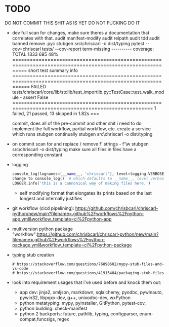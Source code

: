 # TODO
DO NOT COMMIT THIS SHIT AS IS YET DO NOT FUCKING DO IT
- dev
    full
        scan for changes, make sure theres a documentation that correlates with that.
        audit manifest-modify
        audit relpath
        audit tdd
        audit banned
        remove .pyc
        stubgen src\chriscarl -o dist/typing
        pytest --cov=chriscarl tests/ --cov-report term-missing
            ---------- coverage:
            TOTAL                                            1333    695    48%
            =========================================================================================================== short test summary info ============================================================================================================
            FAILED tests/chriscarl/core/lib/stdlib/test_importlib.py::TestCase::test_walk_module - assert False
            =================================================================================================== 1 failed, 21 passed, 13 skipped in 1.82s ===

    commit, does all of the pre-commit and other shit i need to do
    implement the full workflow, partial workflow, etc.
    create a service which runs stubgen continually
        stubgen src\chriscarl -o dist/typing
- on commit
    scan for and replace / remove
        f' strings - f'\w
    stubgen src\chriscarl -o dist/typing
    make sure all files in files have a corresponding constant
- logging
    ```python
    console_log(lognames=[__name__, 'chriscarl'], level=logging.VERBOSE)  # pylint: disable=no-member
    change to console_log()  # which defaults to __name__, level verbose
    LOGGER.info('this is a cannonical way of making files here.')
    ```
    - self modifying format that elongates its prints based on the last longest and internally justifies
- git workflow (cicd pipelining): https://github.com/chrisbcarl/chriscarl-python/new/main?filename=.github%2Fworkflows%2Fpython-app.yml&workflow_template=ci%2Fpython-app
- multiversion python package "workflow":https://github.com/chrisbcarl/chriscarl-python/new/main?filename=.github%2Fworkflows%2Fpython-package.yml&workflow_template=ci%2Fpython-package


- typing stub creation
    ```
    # https://stackoverflow.com/questions/76898602/mypy-stub-files-and-vs-code
    # https://stackoverflow.com/questions/41915404/packaging-stub-files
    ```
- look into requirement usages that i've used before and knock them out:
    - app dev: jinja2, xmljson, markdown, sqlalchemy, pyodbc, pywinauto, pywin32, libpqxx-dev, g++, unixodbc-dev, wxPython
    - python metatyping: mypy, pyinstaller, GitPython, pytest-cov,
    - python building: check-manifest
    - python 2 backports: future, pathlib, typing, configparser, enum-compat,funcsigs, regex
